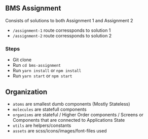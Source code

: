 ## BMS Assignment

Consists of solutions to both Assignment 1 and Assignment 2

- `/assignment-1` route corressponds to solution 1
- `/assignment-2` route corressponds to solution 2

### Steps

- Git clone
- Run `cd bms-assignment`
- Run `yarn install` or `npm install`
- Run `yarn start` or `npm start`

## Organization

- `atoms` are smallest dumb components (Mostly Stateless)
- `molecules` are statefull components
- `organisms` are stateful / Higher Order components / Screens or Components that are connected to Applications State
- `utils` are helpers/constants
- `assets` are scss/icons/images/font-files used
